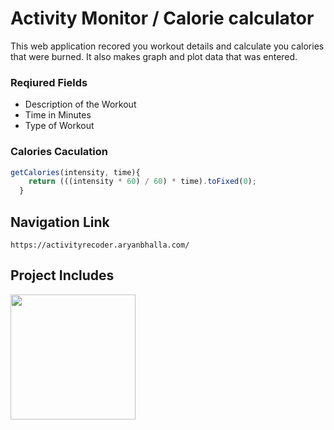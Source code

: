 # Activity Monitor / Calorie calculator

This web application recored you workout details and calculate you calories that were burned. It
also makes graph and plot data that was entered.

### Reqiured Fields
* Description of the Workout
* Time in Minutes
* Type of Workout

### Calories Caculation

``` js
getCalories(intensity, time){
    return (((intensity * 60) / 60) * time).toFixed(0);
  }
```

## Navigation Link
```
https://activityrecoder.aryanbhalla.com/
```

## Project Includes
<img src="https://user-images.githubusercontent.com/30186107/29488525-f55a69d0-84da-11e7-8a39-5476f663b5eb.png" width="200">

